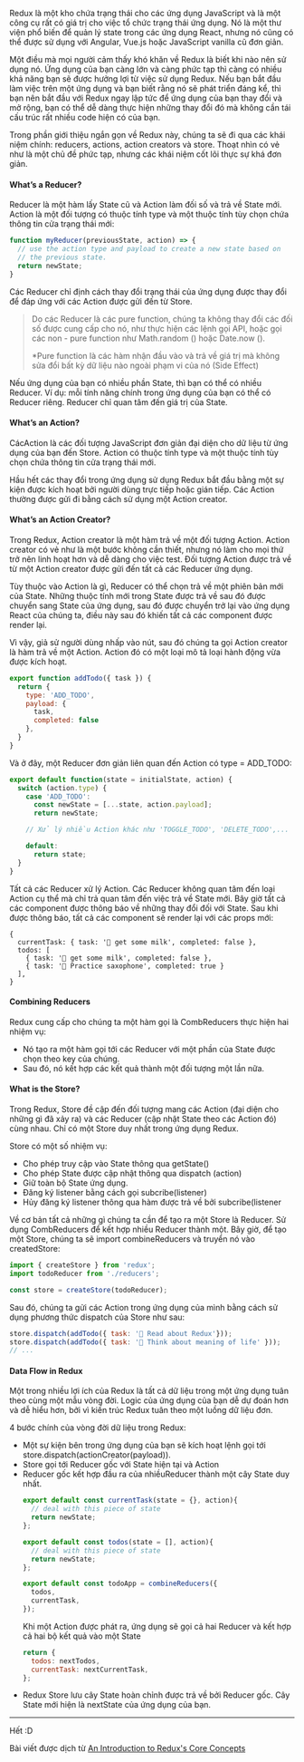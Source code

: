 Redux là một kho chứa trạng thái  cho các ứng dụng JavaScript và là một công cụ rất có giá trị cho việc tổ chức trạng thái ứng dụng. Nó là một thư viện phổ biến để quản lý state trong các ứng dụng React, nhưng nó cũng có thể được sử dụng với Angular, Vue.js hoặc JavaScript vanilla cũ đơn giản.

Một điều mà mọi người cảm thấy khó khăn về Redux là biết khi nào nên sử dụng nó. Ứng dụng của bạn càng lớn và càng phức tạp thì càng có nhiều khả năng bạn sẽ được hưởng lợi từ việc sử dụng Redux. Nếu bạn bắt đầu làm việc trên một ứng dụng và bạn biết rằng nó sẽ phát triển đáng kể, thì bạn nên bắt đầu với Redux ngay lập tức để ứng dụng của bạn thay đổi và mở rộng, bạn có thể dễ dàng thực hiện những thay đổi đó mà không cần tái cấu trúc rất nhiều code hiện có của bạn.

Trong phần giới thiệu ngắn gọn về Redux này, chúng ta sẽ đi qua các khái niệm chính: reducers, actions, action creators và store. Thoạt nhìn có vẻ như là một chủ đề phức tạp, nhưng các khái niệm cốt lõi thực sự khá đơn giản.

#### What’s a Reducer?
Reducer là một hàm lấy State cũ và Action làm đối số và trả về State mới. Action là một đối tượng có thuộc tính type và một thuộc tính tùy chọn chứa thông tin cửa trạng thái mới:
```js
function myReducer(previousState, action) => {
  // use the action type and payload to create a new state based on
  // the previous state.
  return newState;
}
```
Các Reducer chỉ định cách thay đổi trạng thái của ứng dụng được thay đổi để đáp ứng với các Action được gửi đến từ Store.

> Do các Reducer là các pure function, chúng ta không thay đổi các đối số được cung cấp cho nó, như thực hiện các lệnh gọi API, hoặc gọi các non - pure function như Math.random () hoặc Date.now ().
> 
> *Pure function là các hàm  nhận đầu vào và trả về giá trị mà không sửa đổi bất kỳ dữ liệu nào ngoài phạm vi của nó (Side Effect)
> 

Nếu ứng dụng của bạn có nhiều phần State, thì bạn có thể có nhiều Reducer. Ví dụ: mỗi tính năng chính trong ứng dụng của bạn có thể có Reducer riêng. Reducer chỉ quan tâm đến giá trị của State.
#### What’s an Action?
CácAction là các đối tượng JavaScript đơn giản đại diện cho  dữ liệu từ ứng dụng của bạn đến Store. Action  có thuộc tính type và một thuộc tính tùy chọn chứa thông tin cửa trạng thái mới.

Hầu hết các thay đổi trong ứng dụng sử dụng Redux bắt đầu bằng một sự kiện được kích hoạt bởi người dùng trực tiếp hoặc gián tiếp. Các Action thường được gửi đi bằng cách sử dụng một Action creator.

#### What’s an Action Creator?
Trong Redux, Action creator là một hàm trả về một đối tượng Action. Action creator có vẻ như là một bước không cần thiết, nhưng nó làm cho mọi thứ trở nên linh hoạt hơn và dễ dàng cho việc test. Đối tượng Action được trả về từ một Action creator được gửi đến tất cả các Reducer ứng dụng.

Tùy thuộc vào Action là gì, Reducer có thể chọn trả về một phiên bản mới của State. Những thuộc tính mới trong State được trả về sau đó được chuyển sang State của ứng dụng, sau đó được chuyển trở lại vào ứng dụng React của chúng ta, điều này sau đó khiến tất cả các component được render lại.

Vì vậy, giả sử người dùng nhấp vào nút, sau đó chúng ta gọi Action creator là hàm trả về một Action. Action đó có một loại mô tả loại hành động vừa được kích hoạt.
```js
export function addTodo({ task }) {
  return {
    type: 'ADD_TODO',
    payload: {
      task,
      completed: false
    },
  }
}
```
Và ở đây, một Reducer đơn giản liên quan đến Action có type  = ADD_TODO:
```js
export default function(state = initialState, action) {
  switch (action.type) {
    case 'ADD_TODO':
      const newState = [...state, action.payload];
      return newState;

    // Xử lý nhiều Action khác như 'TOGGLE_TODO', 'DELETE_TODO',...

    default:
      return state;
  }
}
```
Tất cả các Reducer xử lý Action. Các Reducer không quan tâm đến loại Action cụ thể mà chỉ trả quan tâm đến việc trả về State mới. Bây giờ tất cả các component được thông báo về những thay đổi đối với State. Sau khi được thông báo, tất cả các component sẽ render lại với các props mới:
```
{
  currentTask: { task: '🛒 get some milk', completed: false },
  todos: [
    { task: '🛒 get some milk', completed: false },
    { task: '🎷 Practice saxophone', completed: true }
  ],
}
```
#### Combining Reducers
Redux cung cấp cho chúng ta một hàm gọi là CombReducers thực hiện hai nhiệm vụ:
* Nó tạo ra một hàm gọi tới các Reducer với một phần của State được chọn theo key của chúng.
* Sau đó, nó kết hợp các kết quả thành một đối tượng một lần nữa.

#### What is the Store?
Trong Redux, Store đề cập đến đối tượng mang các Action (đại diện cho những gì đã xảy ra) và các Reducer (cập nhật State theo các Action đó) cùng nhau. Chỉ có một Store duy nhất trong ứng dụng Redux.

Store có một số nhiệm vụ:
* Cho phép truy cập vào State thông qua getState()
* Cho phép State được cập nhật thông qua dispatch (action)
* Giữ toàn bộ State ứng dụng.
* Đăng ký listener bằng cách gọi subcribe(listener)
* Hủy đăng ký listener thông qua hàm được trả về bởi subcribe(listener

Về cơ bản tất cả những gì chúng ta cần để tạo ra một Store là Reducer. Sử dụng CombReducers để kết hợp nhiều Reducer thành một. Bây giờ, để tạo một Store, chúng ta sẽ  import combineReducers và truyển nó vào createdStore:

```js
import { createStore } from 'redux';
import todoReducer from './reducers';

const store = createStore(todoReducer);
```
Sau đó, chúng ta gửi các Action trong ứng dụng của mình bằng cách sử dụng phương thức dispatch của Store như sau:
```js
store.dispatch(addTodo({ task: '📖 Read about Redux'}));
store.dispatch(addTodo({ task: '🤔 Think about meaning of life' }));
// ...
```
#### Data Flow in Redux
Một trong nhiều lợi ích của Redux là tất cả dữ liệu trong một ứng dụng tuân theo cùng một mẫu vòng đời. Logic của ứng dụng của bạn dễ dự đoán hơn và dễ hiểu hơn, bởi vì kiến trúc Redux tuân theo một luồng dữ liệu đơn.

4 bước chính của vòng đời dữ liệu trong Redux:
* Một sự kiện bên trong ứng dụng của bạn sẽ kích hoạt lệnh gọi tới store.dispatch(actionCreator(payload)).
* Store  gọi tới Reducer gốc  với State hiện tại và Action
* Reducer gốc kết hợp đầu ra của nhiềuReducer thành một cây  State duy nhất.
    ```js
    export default const currentTask(state = {}, action){
      // deal with this piece of state
      return newState;
    };

    export default const todos(state = [], action){
      // deal with this piece of state
      return newState;
    };

    export default const todoApp = combineReducers({
      todos,
      currentTask,
    });
    ```
    Khi một Action được phát ra, ứng dụng sẽ gọi cả hai Reducer và kết hợp cả hai bộ kết quả vào một State
    ```js
    return {
      todos: nextTodos,
      currentTask: nextCurrentTask,
    };
    ```
*  Redux Store lưu cây State hoàn chỉnh được trả về bởi Reducer gốc. Cây State mới hiện là nextState của ứng dụng của bạn.


-----
Hết :D

Bài viết được dịch từ [An Introduction to Redux's Core Concepts](https://alligator.io/redux/redux-intro/)
